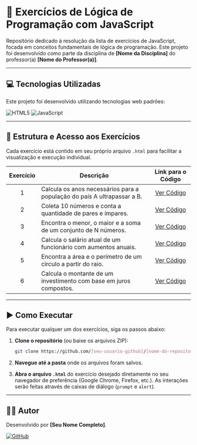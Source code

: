 # 🚀 Exercícios de Lógica de Programação com JavaScript

Repositório dedicado à resolução da lista de exercícios de JavaScript, focada em conceitos fundamentais de lógica de programação. Este projeto foi desenvolvido como parte da disciplina de **[Nome da Disciplina]** do professor(a) **[Nome do Professor(a)]**.

---

## 💻 Tecnologias Utilizadas

Este projeto foi desenvolvido utilizando tecnologias web padrões:

![HTML5](https://img.shields.io/badge/html5-%23E34F26.svg?style=for-the-badge&logo=html5&logoColor=white)
![JavaScript](https://img.shields.io/badge/javascript-%23323330.svg?style=for-the-badge&logo=javascript&logoColor=%23F7DF1E)

---

## 📂 Estrutura e Acesso aos Exercícios

Cada exercício está contido em seu próprio arquivo `.html` para facilitar a visualização e execução individual.

| Exercício | Descrição                                                              | Link para o Código                                                              |
| :-------: | ---------------------------------------------------------------------- | :------------------------------------------------------------------------------: |
|     1     | Calcula os anos necessários para a população do país A ultrapassar a B. | [Ver Código](./exercicio1_populacao.html)    |
|     2     | Coleta 10 números e conta a quantidade de pares e ímpares.             | [Ver Código](./exercicio2_par_impar.html)    |
|     3     | Encontra o menor, o maior e a soma de um conjunto de N números.        | [Ver Código](./exercicio3_min_max_soma.html) |
|     4     | Calcula o salário atual de um funcionário com aumentos anuais.         | [Ver Código](./exercicio4_salario.html)      |
|     5     | Encontra a área e o perímetro de um círculo a partir do raio.          | [Ver Código](./exercicio5_circulo.html)      |
|     6     | Calcula o montante de um investimento com base em juros compostos.     | [Ver Código](./exercicio6_investimento.html) |

---

## ▶️ Como Executar

Para executar qualquer um dos exercícios, siga os passos abaixo:

1.  **Clone o repositório** (ou baixe os arquivos ZIP):
    ```bash
    git clone https://github.com/[seu-usuario-github]/[nome-do-repositorio].git
    ```

2.  **Navegue até a pasta** onde os arquivos foram salvos.

3.  **Abra o arquivo `.html`** do exercício desejado diretamente no seu navegador de preferência (Google Chrome, Firefox, etc.). As interações serão feitas através de caixas de diálogo (`prompt` e `alert`).

---

## 👨‍💻 Autor

Desenvolvido por **[Seu Nome Completo]**.

[![GitHub](https://img.shields.io/badge/github-%23121011.svg?style=for-the-badge&logo=github&logoColor=white)](https://github.com/[defaltcesded])
